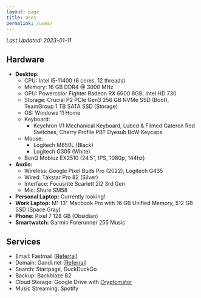 ```yaml
---
layout: page
title: Uses
permalink: /uses/
---
```

*Last Updated: 2023-01-11*

## Hardware

* **Desktop:**
	+ CPU: Intel i5-11400 (6 cores, 12 threads)
	+ Memory: 16 GB DDR4 @ 3000 MHz
	+ GPU: Powercolor Fighter Radeon RX 6600 8GB; Intel HD 730
	+ Storage: Crucial P2 PCIe Gen3 256 GB NVMe SSD (Boot), TeamGroup 1 TB SATA SSD (Storage)
	+ OS: Windows 11 Home
	+ Keyboard: 
		- Keychron V1 Mechanical Keyboard, Lubed & Filmed Gateron Red Switches, Cherry Profile PBT Dyesub BoW Keycaps
	+ Mouse: 
		- Logitech M650L (Black)
		- Logitech G305 (White)
	+ BenQ Mobiuz EX2510 (24.5", IPS, 1080p, 144hz)
* **Audio:**
	* Wireless: Google Pixel Buds Pro (2022), Logitech G435
	* Wired: Takstar Pro 82 (Silver)
	* Interface: Focusrite Scarlett 2i2 3rd Gen
	* Mic: Shure SM58
* **Personal Laptop:** Currently looking!
* **Work Laptop:** M1 13" Macbook Pro with 16 GB Unified Memory, 512 GB SSD (Space Gray)
* **Phone:** Pixel 7 128 GB (Obsidian)
* **Smartwatch:** Garmin Forerunner 255 Music

## Services
* Email: Fastmail ([Referral](https://ref.fm/u24999624))
* Domain: Gandi.net ([Referral](https://gandi.link/f/c862dae1))
* Search: Startpage, DuckDuckGo
* Backup: Backblaze B2
* Cloud Storage: Google Drive with [Cryptomator](/blog/2021/12/27/usingcryptomator-for-cheap-private-cloud-storage/) 
* Music Streaming: Spotify
